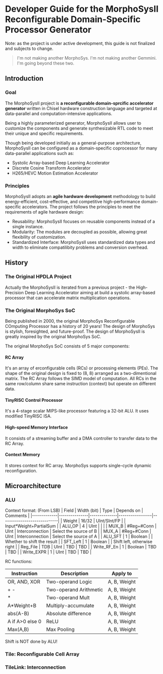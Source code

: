 # Developer Guide for the MorphoSysII Reconfigurable Domain-Specific Processor Generator

Note: as the project is under active development, this guide is not finalized and subjects to change.

> I'm not making another MorphoSys. I'm not making another Gemmini. I'm going beyond these two.

## Introduction

### Goal

The MorphoSysII project is **a reconfigurable domain-sprcific accelerator generator** written in Chisel hardware construction language and targeted at data-parallel and computation-intensive applications.

Being a highly parameterized generator, MorphoSysII allows user to customize the components and generate synthesizable RTL code to meet their unique and specific requirements.

Though being developed initially as a general-purpose architecture, MorphoSysII can be configured as a domain-specific coprocessor for many data-parallel applications such as:

- Systolic Array-based Deep Learning Accelerator
- Discrete Cosine Transform Accelerator
- H265/HEVC Motion Estimation Accelerator

### Principles

MorphoSysII adopts an **agile hardware development** methodology to build energy-efficient, cost-effective, and competitive high-performance domain-specific accelerators. The project follows the principles to meet the requirements of agile hardware design:

- Reusability: MorphoSysII focuses on reusable components instead of a single instance.
- Modularity: The modules are decoupled as possible, allowing great flexibility of customization.
- Standardized Interface: MorphoSysII uses standardized data types and width to eliminate compatilibity problems and conversion overhead.

## History

### The Original HPDLA Project

Actually the MorphoSysII is iterated from a previous project - the High-Precision Deep Learning Accelerator aiming at build a systolic array-based processor that can accelerate matrix multiplication operations.

### The Original MorphoSys SoC

Being published in 2000, the original MorphoSys Reconfigurable COmputing Processor has a history of 20 years! The design of MorphoSys is stylish, foresighted, and future-proof. The design of MorphoSysII is greatly inspired by the original MorphoSys SoC.

The original MorphoSys SoC consists of 5 major components:

#### RC Array

It's an array of erconfigurable cells (RCs) or processing elements (PEs). The shape of the original design is fixed to (8, 8) arranged as a two-dimentional matrix. The RC Array follows the SIMD model of computation. All RCs in the same row/column share same instruction (context) but operate on different data.

#### TinyRISC Control Processor

It's a 4-stage scalar MIPS-like processor featuring a 32-bit ALU. It uses modified TinyRISC ISA.

#### High-speed Memory Interface

It consists of a streaming buffer and a DMA controller to transfer data to the RC Array.

#### Context Memory

It stores context for RC array. MorphoSys supports single-cycle dynamic reconfiguration.

## Microarchitecture

### ALU

Context format:
(From LSB)
| Field       | Width (bit)   | Type         | Depends on      | Comments                    |
|-------------|---------------|--------------|-----------------|-----------------------------|
| Weight      | 16/32         | UInt/SInt/FP |                 | Input*Weight+PartialSum     |
| ALU_OP      | 4             | UInt         |                 |                             |
| MUX_B       | #Reg+#Conn     | UInt         | Interconnection | Select the source of B      |
| MUX_A       | #Reg+#Conn | UInt         | Interconnection | Select the source of A      |
| ALU_SFT     | 1             | Boolean      |                 | Whether to shift the result |
| SFT_Left    | 1             | Boolean      |                 | Shift left, otherwise right |
| Reg_File | TDB             | UInt      | TBD             | TBD                         |
| Write_RF_En | 1             | Boolean      | TBD             | TBD                         |
| Write_EXPR  | 1             | UInt         | TBD             | TBD                         |

RC functions:

| Instruction     | Description            | Apply to     |
|-----------------|------------------------|--------------|
| OR, AND, XOR    | Two-operand Logic      | A, B, Weight |
| + -             | Two-operand Arithmetic | A, B, Weight |
| *               | Two-operand Mult       | A, B, Weight |
| A*Weight+B      | Multiply-accumulate    | A, B, Weight |
| abs(A-B)        | Absolute difference    | A, B, Weight |
| A if A>0 else 0 | ReLU                   | A, B, Weight |
| Max(A,B)        | Max Pooling            | A, B, Weight |

Shift is NOT done by ALU!

### Tile: Reconfigurable Cell Array

### TileLink: Interconnection
